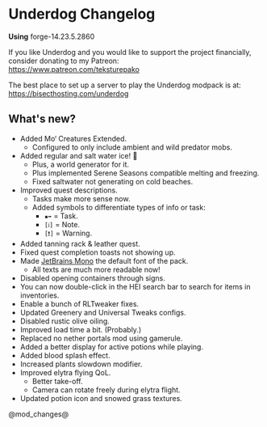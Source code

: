 # Underdog Changelog

**Using** forge-14.23.5.2860

If you like Underdog and you would like to support the project financially, consider donating to my Patreon: \
<https://www.patreon.com/teksturepako>

The best place to set up a server to play the Underdog modpack is at: \
<https://bisecthosting.com/underdog>

## What's new?

- Added Mo‘ Creatures Extended.
  - Configured to only include ambient and wild predator mobs.
- Added regular and salt water ice! 🧊
  - Plus, a world generator for it.
  - Plus implemented Serene Seasons compatible melting and freezing.
  - Fixed saltwater not generating on cold beaches.
- Improved quest descriptions.
  - Tasks make more sense now.
  - Added symbols to differentiate types of info or task:
    - `▪➡` = Task.
    - `[ℹ]` = Note.
    - `[❗]` = Warning.
- Added tanning rack & leather quest.
- Fixed quest completion toasts not showing up.
- Made [JetBrains Mono](https://www.jetbrains.com/lp/mono/) the default font of the pack.
  - All texts are much more readable now!
- Disabled opening containers through signs.
- You can now double-click in the HEI search bar to search for items in inventories.
- Enable a bunch of RLTweaker fixes.
- Updated Greenery and Universal Tweaks configs.
- Disabled rustic olive oiling.
- Improved load time a bit. (Probably.)
- Replaced no nether portals mod using gamerule.
- Added a better display for active potions while playing.
- Added blood splash effect.
- Increased plants slowdown modifier.
- Improved elytra flying QoL.
  - Better take-off.
  - Camera can rotate freely during elytra flight.
- Updated potion icon and snowed grass textures.

@mod_changes@
